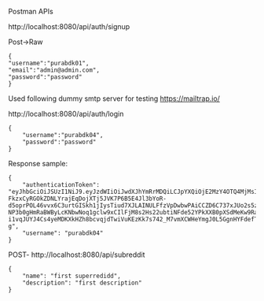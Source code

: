Postman APIs

http://localhost:8080/api/auth/signup

Post->Raw
```
{
"username":"purabdk01",
"email":"admin@admin.com",
"password":"password"
}
```

Used following dummy smtp server for testing
https://mailtrap.io/

http://localhost:8080/api/auth/login
```
{
	"username":"purabdk04",
	"password":"password"
}
```
Response sample:
```
{
    "authenticationToken": "eyJhbGciOiJSUzI1NiJ9.eyJzdWIiOiJwdXJhYmRrMDQiLCJpYXQiOjE2MzY4OTQ4MjMsImV4cCI6MTYzNjg5NDkxM30.IYk-FkzxCyRGOkZDNLYrajEqDojXTj5JVK7P6B5E4Jl3bYoR-d5oprPOL46vvx6C3urtGISkh1jIysTiud7XJLAINULFfzVpDwbwPAiCCZD6C737xJUo2s5z5DmOEhQ4sNbOIg0QxHlCaREX7JXbWO64kUVceCv98UXnPcVv6_hRwEc-NP3b0gHmRaBWByLcKNbwNoq1gclw9xCIlFjM8s2Hs22ubtiNFde52YPkXXB0pXSdMeKw9RaJ7lGeUIyDf2u14C0B-i1vqJUYJ4Cs4yeMDKXkHZh8bcvqjdTwiVuKEzKk7s742_M7vmXCWHeYmgJ0L5GgnHYFdefTFzIq-g",
    "username": "purabdk04"
}
```
POST- http://localhost:8080/api/subreddit
```
{  
    "name": "first superredidd",
    "description": "first description"  
}
```